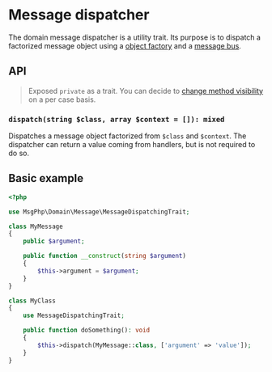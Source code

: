 # Message dispatcher

The domain message dispatcher is a utility trait. Its purpose is to dispatch a factorized message object using a
[object factory](../ddd/factory/object.md) and a [message bus](message-bus.md).

## API

> Exposed `private` as a trait. You can decide to [change method visibility](https://secure.php.net/manual/en/language.oop5.traits.php#language.oop5.traits.visibility)
on a per case basis.

### `dispatch(string $class, array $context = []): mixed`

Dispatches a message object factorized from `$class` and `$context`. The dispatcher can return a value coming from
handlers, but is not required to do so.

## Basic example

```php
<?php

use MsgPhp\Domain\Message\MessageDispatchingTrait;

class MyMessage
{
    public $argument;

    public function __construct(string $argument)
    {
        $this->argument = $argument;
    }
}

class MyClass
{
    use MessageDispatchingTrait;

    public function doSomething(): void
    {
        $this->dispatch(MyMessage::class, ['argument' => 'value']);
    }
}
```
